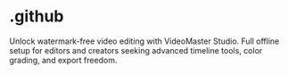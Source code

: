 # .github
Unlock watermark-free video editing with VideoMaster Studio. Full offline setup for editors and creators seeking advanced timeline tools, color grading, and export freedom.
